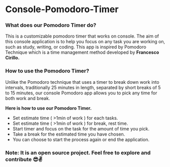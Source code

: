 # Console-Pomodoro-Timer

### What does our Pomodoro Timer do?

This is a customizable pomodoro timer that works on console. The aim of this console application is to help you focus on any task you are working on, such as study, writing, or coding. This app is inspired by Pomodoro Technique which is a time management method developed by **Francesco Cirillo.**

### How to use the Pomodoro Timer?

Unlike the Pomodoro technique that uses a timer to break down work into intervals, traditionally 25 minutes in length, separated by short breaks of 5 to 15 minutes, our console Pomodoro app allows you to pick any time for both work and break.

**Here is how to use our Pomodoro Timer.**

- Set estimate time ( >1min of work ) for each tasks.
- Set estimate time ( >1min of work ) for break, rest time.
- Start timer and focus on the task for the amount of time you pick.
- Take a break for the estimated time you have chosen.
- You can choose to start the process again or end the application.

### Note: It is an open source project. Feel free to explore and contribute 😎✌
